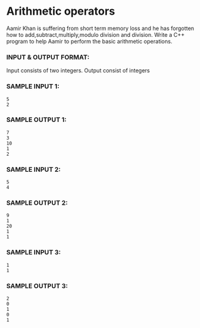 # Arithmetic operators

Aamir Khan is suffering from short term memory loss and he has forgotten how to add,subtract,multiply,modulo division and division. Write a C++ program to help Aamir to perform the basic arithmetic operations.

### INPUT & OUTPUT FORMAT:

Input consists of two integers. Output consist of integers

### SAMPLE INPUT 1:

```
5
2
```

### SAMPLE OUTPUT 1:

```
7
3
10
1
2
```

### SAMPLE INPUT 2:

```
5
4
```

### SAMPLE OUTPUT 2:

```
9
1
20
1
1
```

### SAMPLE INPUT 3:

```
1
1
```

### SAMPLE OUTPUT 3:

```
2
0
1
0
1
```
